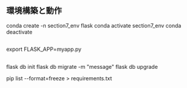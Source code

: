 ## 環境構築と動作
conda create -n section7_env flask
conda activate section7_env
conda deactivate

##
export FLASK_APP=myapp.py

##
flask db init
flask db migrate -m "message"
flask db upgrade

pip list --format=freeze > requirements.txt
